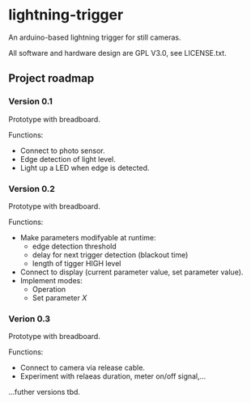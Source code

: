 # lightning-trigger
An arduino-based lightning trigger for still cameras.

All software and hardware design are GPL V3.0, see LICENSE.txt.

## Project roadmap

### Version 0.1

Prototype with breadboard.

Functions:
* Connect to photo sensor.
* Edge detection of light level.
* Light up a LED when edge is detected.

### Version 0.2

Prototype with breadboard.

Functions:
* Make parameters modifyable at runtime:
  * edge detection threshold
  * delay for next trigger detection (blackout time)
  * length of tigger HIGH level
* Connect to display (current parameter value, set parameter value).
* Implement modes:
  * Operation
  * Set parameter _X_

### Verion 0.3

Prototype with breadboard.

Functions:
* Connect to camera via release cable.
* Experiment with relaeas duration, meter on/off signal,...

...futher versions tbd.
